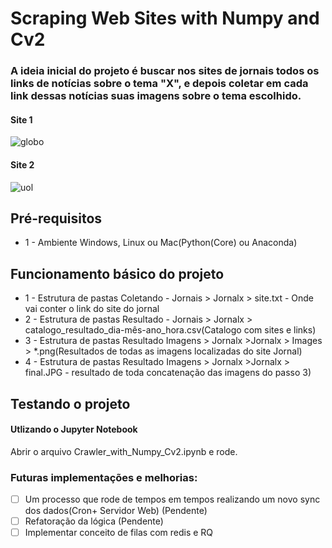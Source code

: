 # Scraping Web Sites with Numpy and Cv2
### A ideia inicial do projeto é buscar nos sites de jornais todos os links de notícias sobre o tema "X", e depois coletar em cada link dessas notícias suas imagens sobre o tema escolhido.
#### Site 1
![globo](https://user-images.githubusercontent.com/31735230/78743477-1aea1f00-7935-11ea-832e-83371138a50d.jpg)
#### Site 2
![uol](https://user-images.githubusercontent.com/31735230/78743517-3523fd00-7935-11ea-8019-0b98cacc2059.jpg)



## Pré-requisitos
- 1 - Ambiente Windows, Linux ou Mac(Python(Core) ou Anaconda)

## Funcionamento básico do projeto
- 1 - Estrutura de pastas Coletando - Jornais > Jornalx > site.txt - Onde vai conter o link do site do jornal
- 2 - Estrutura de pastas Resultado - Jornais > Jornalx > catalogo_resultado_dia-mês-ano_hora.csv(Catalogo com sites e links)
- 3 - Estrutura de pastas Resultado Imagens > Jornalx  >Jornalx > Images > *.png(Resultados de todas as imagens localizadas do site Jornal)
- 4 - Estrutura de pastas Resultado Imagens > Jornalx  >Jornalx > final.JPG - resultado de toda concatenação das imagens do passo 3)

## Testando o projeto
#### Utlizando o Jupyter Notebook
Abrir o arquivo Crawler_with_Numpy_Cv2.ipynb e rode.


### Futuras implementações e melhorias:
- [ ] Um processo que rode de tempos em tempos realizando um novo sync dos dados(Cron+ Servidor Web) (Pendente)
- [ ] Refatoração da lógica (Pendente)
- [ ] Implementar conceito de filas com redis e RQ
